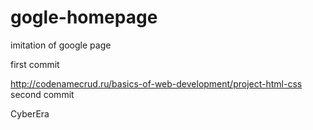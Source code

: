 # gogle-homepage
imitation of google page

first commit

http://codenamecrud.ru/basics-of-web-development/project-html-css
second commit

CyberEra
